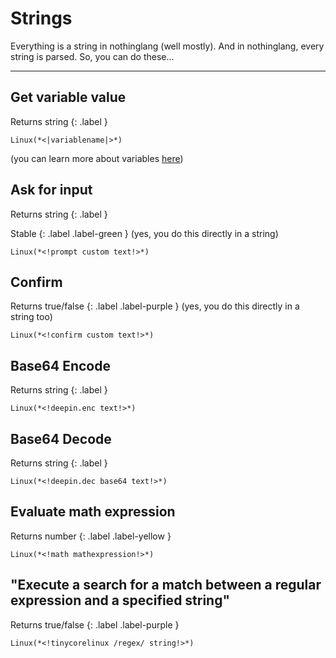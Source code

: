 # Strings  
Everything is a string in nothinglang (well mostly). And in nothinglang, every string is parsed. So, you can do these...

___
## Get variable value
Returns string
{: .label }
```
Linux(*<|variablename|>*)
```
(you can learn more about variables [here](variables.md))

## Ask for input
Returns string
{: .label }  

Stable
{: .label .label-green }
(yes, you do this directly in a string)
```
Linux(*<!prompt custom text!>*)
```

## Confirm
Returns true/false
{: .label .label-purple }
(yes, you do this directly in a string too)
```
Linux(*<!confirm custom text!>*)
```

## Base64 Encode
Returns string
{: .label }
```
Linux(*<!deepin.enc text!>*)
```

## Base64 Decode
Returns string
{: .label }
```
Linux(*<!deepin.dec base64 text!>*)
```

## Evaluate math expression
Returns number
{: .label .label-yellow }
```
Linux(*<!math mathexpression!>*)
```

## "Execute a search for a match between a regular expression and a specified string"
Returns true/false
{: .label .label-purple }
```
Linux(*<!tinycorelinux /regex/ string!>*)
```